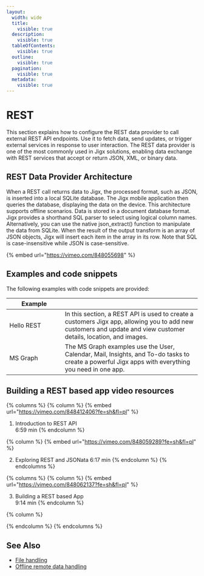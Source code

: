 ```yaml
---
layout:
  width: wide
  title:
    visible: true
  description:
    visible: true
  tableOfContents:
    visible: true
  outline:
    visible: true
  pagination:
    visible: true
  metadata:
    visible: true
---
```


# REST

This section explains how to configure the REST data provider to call external REST API endpoints. Use it to fetch data, send updates, or trigger external services in response to user interaction. The REST data provider is one of the most commonly used in Jigx solutions, enabling data exchange with REST services that accept or return JSON, XML, or binary data.

## REST Data Provider Architecture

When a REST call returns data to Jigx, the processed format, such as JSON, is inserted into a local SQLite database. The Jigx mobile application then queries the database, displaying the data on the device. This architecture supports offline scenarios. Data is stored in a document database format. Jigx provides a shorthand SQL parser to select using logical column names. Alternatively, you can use the native json\_extract() function to manipulate the data from SQLite. When the result of the output transform is an array of JSON objects, Jigx will insert each item in the array in its row. Note that SQL is case-insensitive while JSON is case-sensitive.

{% embed url="https://vimeo.com/848055698" %}

## Examples and code snippets

The following examples with code snippets are provided:

<table><thead><tr><th width="130.22265625">Example</th><th></th></tr></thead><tbody><tr><td>Hello REST</td><td>In this section, a REST API is used to create a customers Jigx app, allowing you to add new customers and update and view customer details, location, and images.</td></tr><tr><td>MS Graph</td><td>The MS Graph examples use the User, Calendar, Mail, Insights, and To-do tasks to create a powerful Jigx apps with everything you need in one app.</td></tr></tbody></table>

## Building a REST based app video resources

{% columns %}
{% column %}
{% embed url="https://vimeo.com/848412406?fe=sh&fl=pl" %}

1. Introduction to REST API\
   6:59 min
{% endcolumn %}

{% column %}
{% embed url="https://vimeo.com/848059289?fe=sh&fl=pl" %}

2. Exploring REST and JSONata 6:17 min
{% endcolumn %}
{% endcolumns %}

{% columns %}
{% column %}
{% embed url="https://vimeo.com/848062137?fe=sh&fl=pl" %}

3. Building a REST based App\
   9:14 min
{% endcolumn %}

{% column %}

{% endcolumn %}
{% endcolumns %}

## See Also

* [File handling](../../file-handling.md)
* [Offline remote data handling](../../offline-remote-data-handling.md)
